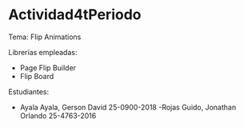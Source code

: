 # Actividad4tPeriodo

Tema: Flip Animations

Librerías empleadas: 
- Page Flip Builder
- Flip Board

Estudiantes:
- Ayala Ayala, Gerson David 25-0900-2018
-Rojas Guido, Jonathan Orlando 25-4763-2016
